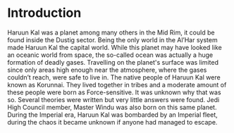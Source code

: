 # Introduction

Haruun Kal was a planet among many others in the Mid Rim, it could be found inside the Dustig sector.
Being the only world in the Al’Har system made Haruun Kal the capital world.
While this planet may have looked like an oceanic world from space, the so-called ocean was actually a huge formation of deadly gases.
Travelling on the planet's surface was limited since only areas high enough near the atmosphere, where the gases couldn’t reach, were safe to live in.
The native people of Haruun Kal were known as Korunnai.
They lived together in tribes and a moderate amount of these people were born as Force-sensitive.
It was unknown why that was so.
Several theories were written but very little answers were found.
Jedi High Council member, Master Windu was also born on this same planet.
During the Imperial era, Haruun Kal was bombarded by an Imperial fleet, during the chaos it became unknown if anyone had managed to escape.
